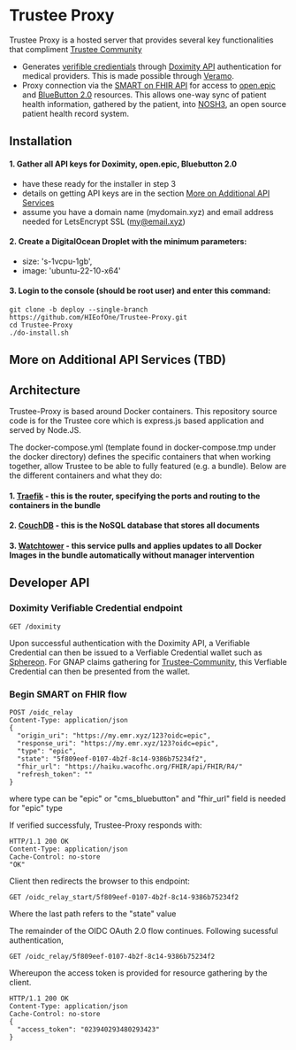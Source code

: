 # Trustee Proxy

Trustee Proxy is a hosted server that provides several key functionalities that compliment [Trustee Community](https://github.com/HIEofOne/Trustee-Community)

- Generates [verifible credientials](https://openid.net/specs/openid-4-verifiable-credential-issuance-1_0.html) through [Doximity API](https://www.doximity.com/developers/home/) authentication for medical providers.  This is made possible through [Veramo](https://veramo.io/).
- Proxy connection via the [SMART on FHIR API](https://docs.smarthealthit.org/) for access to [open.epic](https://open.epic.com/) and [BlueButton 2.0](https://bluebutton.cms.gov/developers/) resources.  This allows one-way sync of patient health information, gathered by the patient, into [NOSH3](https://github.com/shihjay2/nosh3), an open source patient health record system.

## Installation
#### 1. Gather all API keys for Doximity, open.epic, Bluebutton 2.0
- have these ready for the installer in step 3
- details on getting API keys are in the section [More on Additional API Services](#more-on-additional-api-services)
- assume you have a domain name (mydomain.xyz) and email address needed for LetsEncrypt SSL (my@email.xyz)
#### 2. Create a DigitalOcean Droplet with the minimum parameters:
- size: 's-1vcpu-1gb',
- image: 'ubuntu-22-10-x64'
#### 3. Login to the console (should be root user) and enter this command:
```
git clone -b deploy --single-branch https://github.com/HIEofOne/Trustee-Proxy.git
cd Trustee-Proxy
./do-install.sh
```

## More on Additional API Services (TBD)


## Architecture
Trustee-Proxy is based around Docker containers.  This repository source code is for the Trustee core which is express.js based application and served by Node.JS.

The docker-compose.yml (template found in docker-compose.tmp under the docker directory) defines the specific containers that when working together, allow Trustee to be able to fully featured (e.g. a bundle).  Below are the different containers and what they do:
#### 1. [Traefik](https://doc.traefik.io/traefik/providers/docker/) - this is the router, specifying the ports and routing to the containers in the bundle 
#### 2. [CouchDB](https://couchdb.apache.org/) - this is the NoSQL database that stores all documents
#### 3. [Watchtower](https://github.com/containrrr/watchtower) - this service pulls and applies updates to all Docker Images in the bundle automatically without manager intervention

## Developer API

### Doximity Verifiable Credential endpoint
```
GET /doximity
```
Upon successful authentication with the Doximity API, a Verifiable Credential can then be issued to a Verfiable Credential wallet such as [Sphereon](https://github.com/Sphereon-Opensource/mobile-wallet).  For GNAP claims gathering for [Trustee-Community](https://github.com/HIEofOne/Trustee-Community), this Verfiable Credential can then be presented from the wallet.

### Begin SMART on FHIR flow
```
POST /oidc_relay
Content-Type: application/json
{
  "origin_uri": "https://my.emr.xyz/123?oidc=epic",
  "response_uri": "https://my.emr.xyz/123?oidc=epic",
  "type": "epic",
  "state": "5f809eef-0107-4b2f-8c14-9386b75234f2",
  "fhir_url": "https://haiku.wacofhc.org/FHIR/api/FHIR/R4/"
  "refresh_token": ""
}
```
where type can be "epic" or "cms_bluebutton"
and "fhir_url" field is needed for "epic" type

If verified successfuly, Trustee-Proxy responds with:
```
HTTP/1.1 200 OK
Content-Type: application/json
Cache-Control: no-store
"OK"
```

Client then redirects the browser to this endpoint:
```
GET /oidc_relay_start/5f809eef-0107-4b2f-8c14-9386b75234f2
```
Where the last path refers to the "state" value

The remainder of the OIDC OAuth 2.0 flow continues.
Following sucessful authentication,
```
GET /oidc_relay/5f809eef-0107-4b2f-8c14-9386b75234f2
```
Whereupon the access token is provided for resource gathering by the client.

```
HTTP/1.1 200 OK
Content-Type: application/json
Cache-Control: no-store
{
  "access_token": "023940293480293423"
}
```

